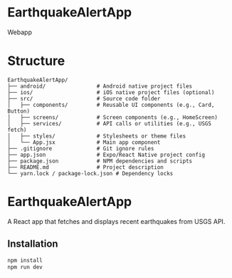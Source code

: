 # EarthquakeAlertApp
Webapp
# Structure 
```
EarthquakeAlertApp/
├── android/                # Android native project files
├── ios/                    # iOS native project files (optional)
├── src/                    # Source code folder
│   ├── components/         # Reusable UI components (e.g., Card, Button)
│   ├── screens/            # Screen components (e.g., HomeScreen)
│   ├── services/           # API calls or utilities (e.g., USGS fetch)
│   ├── styles/             # Stylesheets or theme files
│   └── App.jsx             # Main app component
├── .gitignore              # Git ignore rules
├── app.json                # Expo/React Native project config
├── package.json            # NPM dependencies and scripts
├── README.md               # Project description
└── yarn.lock / package-lock.json # Dependency locks
```
# EarthquakeAlertApp

A React app that fetches and displays recent earthquakes from USGS API.

## Installation

```bash
npm install
npm run dev
